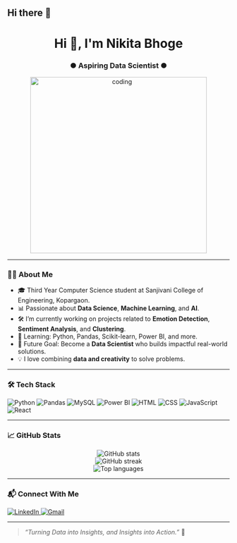 ## Hi there 👋

<h1 align="center">Hi 👋, I'm Nikita Bhoge</h1>
<h3 align="center">● Aspiring Data Scientist ●</h3>

<div align="center">
  <img alt="coding" width="400" src="https://media.giphy.com/media/L1R1tvI9svkIWwpVYr/giphy.gif" />
</div>

---

### 👩‍💻 About Me

- 🎓 Third Year Computer Science student at Sanjivani College of Engineering, Kopargaon.
- 📊 Passionate about **Data Science**, **Machine Learning**, and **AI**.
- 🛠️ I’m currently working on projects related to **Emotion Detection**, **Sentiment Analysis**, and **Clustering**.
- 🌱 Learning: Python, Pandas, Scikit-learn, Power BI, and more.
- 🧠 Future Goal: Become a **Data Scientist** who builds impactful real-world solutions.
- 💡 I love combining **data and creativity** to solve problems.

---

### 🛠️ Tech Stack

![Python](https://img.shields.io/badge/Python-3776AB?style=for-the-badge&logo=python&logoColor=white)
![Pandas](https://img.shields.io/badge/Pandas-150458?style=for-the-badge&logo=pandas&logoColor=white)
![MySQL](https://img.shields.io/badge/MySQL-4479A1?style=for-the-badge&logo=mysql&logoColor=white)
![Power BI](https://img.shields.io/badge/Power%20BI-F2C811?style=for-the-badge&logo=powerbi&logoColor=black)
![HTML](https://img.shields.io/badge/HTML5-e34c26?style=for-the-badge&logo=html5&logoColor=white)
![CSS](https://img.shields.io/badge/CSS3-264de4?style=for-the-badge&logo=css3&logoColor=white)
![JavaScript](https://img.shields.io/badge/JavaScript-f7df1e?style=for-the-badge&logo=javascript&logoColor=black)
![React](https://img.shields.io/badge/React-20232A?style=for-the-badge&logo=react&logoColor=61DAFB)

---

### 📈 GitHub Stats

<p align="center">
  <img src="https://github-readme-stats.vercel.app/api?username=NikitaBhoge&show_icons=true&theme=radical" alt="GitHub stats" />
  <br/>
  <img src="https://github-readme-streak-stats.herokuapp.com/?user=NikitaBhoge&theme=radical" alt="GitHub streak" />
  <br/>
  <img src="https://github-readme-stats.vercel.app/api/top-langs/?username=NikitaBhoge&layout=compact&theme=radical" alt="Top languages" />
</p>

---

### 📬 Connect With Me

<p>
  <a href="https://www.linkedin.com/in/nikita-bhoge-500b40249/" target="_blank">
    <img src="https://img.shields.io/badge/LinkedIn-blue?style=for-the-badge&logo=linkedin&logoColor=white" alt="LinkedIn"/>
  </a>
  <a href="mailto:nikitabhoge2003@gmail.com">
    <img src="https://img.shields.io/badge/Email-D14836?style=for-the-badge&logo=gmail&logoColor=white" alt="Gmail"/>
  </a>
</p>

---

> *“Turning Data into Insights, and Insights into Action.”* 🚀

